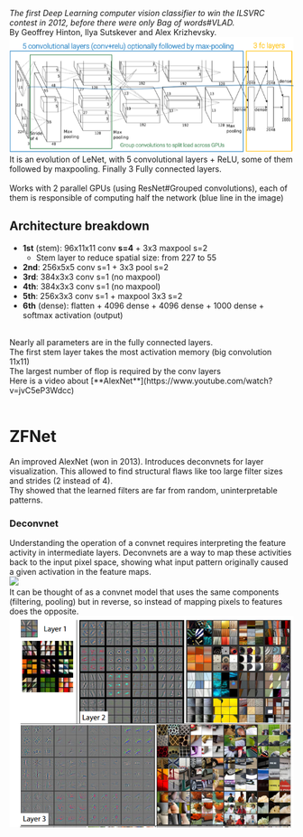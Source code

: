 _The first Deep Learning computer vision classifier to win the ILSVRC contest in 2012, before there were only Bag of words#VLAD._<br>
By Geoffrey Hinton, Ilya Sutskever and Alex Krizhevsky.<br>
![](../../img/pasted-image-20230712113554.png)<br>
It is an evolution of LeNet, with 5 convolutional layers + ReLU, some of them followed by maxpooling. Finally 3 Fully connected layers.<br>
<br>
Works with 2 parallel GPUs (using ResNet#Grouped convolutions), each of them is responsible of computing half the network (blue line in the image)<br>

## Architecture breakdown<br>

- **1st** (stem): 96x11x11 conv **s=4** + 3x3 maxpool s=2<br>
  - Stem layer to reduce spatial size: from 227 to 55<br>
- **2nd**: 256x5x5 conv s=1 + 3x3 pool s=2<br>
- **3rd**: 384x3x3 conv s=1 (no maxpool)<br>
- **4th**: 384x3x3 conv s=1 (no maxpool)<br>
- **5th**: 256x3x3 conv s=1 + maxpool 3x3 s=2<br>
- **6th** (dense): flatten + 4096 dense + 4096 dense + 1000 dense + softmax activation (output)<br>

<br>
Nearly all parameters are in the fully connected layers.<br>
The first stem layer takes the most activation memory (big convolution 11x11)<br>
The largest number of flop is required by the conv layers<br>
Here is a video about [**AlexNet**](https://www.youtube.com/watch?v=jvC5eP3Wdcc)<br>
<br>

# ZFNet<br>

An improved AlexNet (won in 2013). Introduces deconvnets for layer visualization. This allowed to find structural flaws like too large filter sizes and strides (2 instead of 4).<br>
Thy showed that the learned filters are far from random, uninterpretable patterns.<br>

### Deconvnet<br>

Understanding the operation of a convnet requires interpreting the feature activity in intermediate layers. Deconvnets are a way to map these activities back to the input pixel space, showing what input pattern originally caused a given activation in the feature maps. <br>
![](../../img/pasted-image-20230830121555.png-|-400)<br>
It can be thought of as a convnet model that uses the same components (filtering, pooling) but in reverse, so instead of mapping pixels to features does the opposite. <br>
![](../../img/pasted-image-20230830120412.png)
